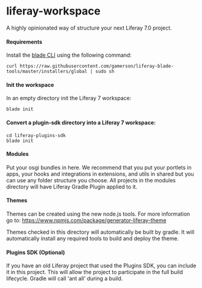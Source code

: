 # liferay-workspace

A highly opinionated way of structure your next Liferay 7.0 project.

#### Requirements

Install the [blade CLI](https://github.com/gamerson/liferay-blade-tools) using the following command:

```
curl https://raw.githubusercontent.com/gamerson/liferay-blade-tools/master/installers/global | sudo sh
```

#### Init the workspace

In an empty directory init the Liferay 7 workspace:

```
blade init
```

#### Convert a plugin-sdk directory into a Liferay 7 workspace:

```
cd liferay-plugins-sdk
blade init
```

#### Modules

Put your osgi bundles in here.  We recommend that you put your portlets in apps, your hooks and integrations in extensions, and utils in shared but you can use any folder structure you choose.  All projects in the modules directory will have Liferay Gradle Plugin applied to it.

#### Themes

Themes can be created using the new node.js tools.  For more information go to: https://www.npmjs.com/package/generator-liferay-theme

Themes checked in this directory will automatically be built by gradle.  It will automatically install any required tools to build and deploy the theme.

#### Plugins SDK (Optional)

If you have an old Liferay project that used the Plugins SDK, you can include it in this project.  This will allow the project to participate in the full build lifecycle.  Gradle will call 'ant all' during a build. 
